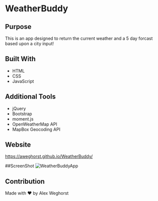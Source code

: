 # WeatherBuddy
## Purpose
This is an app designed to return the current weather and a 5 day forcast based upon a city input!

## Built With
* HTML
* CSS
* JavaScript

## Additional Tools
* jQuery
* Bootstrap
* moment.js
* OpenWeatherMap API
* MapBox Geocoding API

## Website
https://aweghorst.github.io/WeatherBuddy/


##ScreenShot
![WeatherBuddyApp](https://user-images.githubusercontent.com/80176140/116836756-65b48580-ab8d-11eb-8fcf-4f19204b0189.png)





## Contribution
Made with ❤️ by Alex Weghorst
